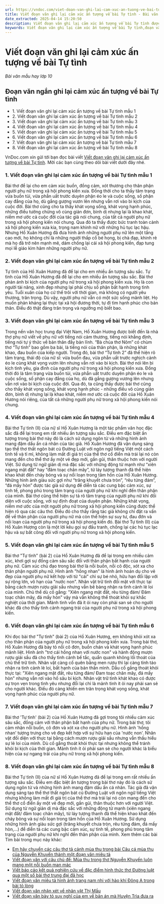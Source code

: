```yaml
---
url: https://vndoc.com/viet-doan-van-ghi-lai-cam-xuc-an-tuong-ve-bai-tu-tinh-278023
title: Viết đoạn văn ghi lại cảm xúc ấn tượng về bài Tự tình - Bài văn mẫu hay lớp 10 - VnDoc.com
date_extracted: 2025-04-14 15:20:50
description: Viết đoạn văn ghi lại cảm xúc ấn tượng về bài Tự tình được VnDoc.com sưu tầm và xin gửi tới bạn đọc cùng tham khảo.
keywords: Viết đoạn văn ghi lại cảm xúc ấn tượng về bài Tự tình,đoạn văn ghi lại cảm xúc ấn tượng về bài Tự tình,đoạn văn ghi lại cảm xúc và ấn tượng về bài Tự tình,ngữ văn 10 CD,văn mẫu lớp 10,ngữ văn 10 cánh diều,văn mẫu 10 cánh diều,Viết đoạn văn ghi lại cảm xúc hoặc ấn tượng về bài Tự tình
---
```


# Viết đoạn văn ghi lại cảm xúc ấn tượng về bài Tự tình
 _Bài văn mẫu hay lớp 10_
## Đoạn văn ngắn ghi lại cảm xúc ấn tượng về bài Tự tình
  * 1\. Viết đoạn văn ghi lại cảm xúc ấn tượng về bài Tự tình mẫu 1
  * 2\. Viết đoạn văn ghi lại cảm xúc ấn tượng về bài Tự tình mẫu 2
  * 3\. Viết đoạn văn ghi lại cảm xúc ấn tượng về bài Tự tình mẫu 3
  * 4\. Viết đoạn văn ghi lại cảm xúc ấn tượng về bài Tự tình mẫu 4
  * 5\. Viết đoạn văn ghi lại cảm xúc ấn tượng về bài Tự tình mẫu 5
  * 6\. Viết đoạn văn ghi lại cảm xúc ấn tượng về bài Tự tình mẫu 6
  * 7\. Viết đoạn văn ghi lại cảm xúc ấn tượng về bài Tự tình mẫu 7
  * 8\. Viết đoạn văn ghi lại cảm xúc ấn tượng về bài Tự tình mẫu 8

VnDoc.com xin gửi tới bạn đọc bài viết [Viết đoạn văn ghi lại cảm xúc ấn tượng về bài Tự tình](<https://vndoc.com/viet-doan-van-ghi-lai-cam-xuc-an-tuong-ve-bai-tu-tinh-278023>). Mời các bạn cùng theo dõi bài viết dưới đây nhé.
### 1\. Viết đoạn văn ghi lại cảm xúc ấn tượng về bài Tự tình mẫu 1
Bài thơ để lại cho em cảm xúc buồn, đồng cảm, xót thương cho thân phận người phụ nữ trong xã hội phong kiến xưa. Đồng thời cho ta thấy tâm trạng vừa buồn tủi, vừa phẫn uất trước duyên phận éo le và cuộc sống, số phận cay đắng của họ, dù gắng gượng vươn lên nhưng vẫn rơi vào bi kịch của cuộc đời. Bài thơ cũng cho ta thấy khát vọng sống, khát vọng hạnh phúc, những điều tưởng chừng vô cùng giản đơn, bình dị nhưng lại là khao khát, niềm mơ ước cả cuộc đời của tác giả nói chung, của tất cả người phụ nữ trong xã hội phong kiến nói chung. Qua đó ta thấy được bức tranh toàn cảnh xã hội phong kiến xưa kia, trọng nam khinh nữ với những hủ tục lạc hậu. Nhưng Hồ Xuân Hương đã đưa hình ảnh những người phụ nữ lên một tầng cao mới, họ không chỉ là những người thấp cổ bé họng, bị chà đạp, khinh rẻ mà họ đã trở nên mạnh mẽ, dám chống lại cái xã hội phong kiến, đạp tung mọi lễ giáo kìm hãm những người phụ nữ.
### 2\. Viết đoạn văn ghi lại cảm xúc ấn tượng về bài Tự tình mẫu 2
Tự tình của Hồ Xuân Hương đã để lại cho em nhiều ấn tượng sâu sắc. Tự tình của Hồ Xuân Hương đã để lại cho em nhiều ấn tượng sâu sắc. Bài thơ phản ánh bi kịch của người phụ nữ trong xã hội phong kiến xưa. Họ là con người tài năng, xinh đẹp nhưng lại phải chịu số phận bất hạnh trong tình yêu. Tuổi xuân của họ cứ thế trôi với thời gian, mà không có người yêu thương, trân trọng. Dù vậy, người phụ nữ vẫn có một sức sống mãnh liệt. Họ muốn phản kháng lại thực tại xã hội đương thời, tự đi tìm hạnh phúc cho bản thân. Điều đó thật đáng trân trọng và ngưỡng mộ biết bao.
### 3\. Viết đoạn văn ghi lại cảm xúc ấn tượng về bài Tự tình mẫu 3
Trong nền văn học trung đại Việt Nam, Hồ Xuân Hương được biết đến là nhà thơ phụ nữ viết về phụ nữ với tiếng nói cảm thương, tiếng nói khẳng định, tiếng nói tự ý thức về bản thân đầy bản lĩnh. “Bà chúa thơ Nôm” có chùm thơ “Tự tình” bao gồm ba bài, là tiếng nói của thân phận, là những khát khao, đau buồn của kiếp người. Trong đó, bài thơ “Tự tình 2” đã thể hiện rõ tâm trạng, thái độ của nữ sĩ: vừa buồn đau, vừa phẫn uất trước nghịch cảnh éo le cùng khát vọng vươn lên nhưng vẫn rơi vào bi kịch. Bài thơ nói lên bi kịch tình yêu, gia đình của người phụ nữ trong xã hội phong kiến xưa. Đồng thời đó là tâm trạng vừa buồn tủi, vừa phẫn uất trước duyên phận éo le và cuộc sống, số phận cay đắng của họ, dù đã gắng gượng vương lên nhưng vẫn rơi vào bi kịch của cuộc đời. Qua đó, ta cũng thấy được bài thơ cũng cho thấy khát vọng sống, khát vọng hạnh phúc - những điều vô cùng giản đơn, bình dị nhưng lại là khao khát, niềm mơ ước cả cuộc đời của Hồ Xuân Hương nói riêng, của tất cả những người phụ nữ trong xã hội phong kiến nói chung.
### 4\. Viết đoạn văn ghi lại cảm xúc ấn tượng về bài Tự tình mẫu 4
Bài thơ Tự tình \(II\) của nữ sĩ Hồ Xuân Hương là một tác phẩm văn học đặc sắc đã để lại trong em rất nhiều ấn tượng sâu sắc. Điều em đặc biệt ấn tượng trong bài thơ này đó là cách sử dụng ngôn từ và những hình ảnh mang đậm dấu ấn cá nhân của tác giả. Hồ Xuân Hương đã vận dụng sáng tạo thể thơ thất ngôn bát cú Đường Luật với ngôn ngữ tiếng Việt một cách tinh tế và tỉ mỉ, không làm mất đi giá trị của thể thơ cổ điển mà trái lại nó còn mang đến cho thể thơ ấy một vẻ đẹp mới, gần gũi, thân thuộc hơn với người Việt. Sử dụng từ ngữ giản dị mà đặc sắc với những động từ mạnh như “xiên ngang mặt đất” hay “đâm toạc chân mây”, từ láy tượng thanh đã thể hiện khao khát đến cháy bỏng và sự nổi loạn trong tâm hồn của Hồ Xuân Hương. Những hình ảnh giàu sức gợi như “trăng khuyết chưa tròn”, “rêu từng đám”, “đá mấy hòn” được tác giả sử dụng để diễn tả các cung bậc cảm xúc, sự tinh tế, phong phú trong tâm trạng của người phụ nữ khi nghĩ đến thân phận của mình. Bài thơ cũng thể hiện sự tả rõ tâm trạng của người phụ nữ khi đối diện với cuộc sống, với sự định đoạt của duyên phận. Những khát vọng, niềm mơ ước của một người phụ nữ trong xã hội phong kiến cũng được thể hiện rõ qua các câu thơ. Điều đó cho thấy rằng tác giả không chỉ đặt ra vấn đề về thân phận của người phụ nữ mà còn thể hiện sự suy tư, đau đớn và nổi loạn của người phụ nữ trong xã hội phong kiến đó. Bài thơ Tự tình \(II\) của Hồ Xuân Hương còn là một lời kêu gọi sự đấu tranh, chống lại các hủ tục lạc hậu và sự bất công đối với người phụ nữ trong xã hội phong kiến.
### 5\. Viết đoạn văn ghi lại cảm xúc ấn tượng về bài Tự tình mẫu 5
Bài thơ "Tự tình" \(bài 2\) của Hồ Xuân Hương đã để lại trong em nhiều cảm xúc, khơi gợi sự đồng cảm sâu sắc đối với thân phận bất hạnh của người phụ nữ. Cảm xúc chủ đạo trong bài thơ là nỗi buồn, nỗi cô độc, xót xa cho thân phận người phụ nữ. Hình ảnh "hồng nhan" là hình ảnh hoán dụ cho vẻ đẹp của người phụ nữ kết hợp với từ "cái" chỉ sự bé nhỏ, hữu hạn đối lập với sự rộng lớn, vô hạn của "nước non". Nhân vật trữ tình đối mặt với thực tại bằng cách mượn rượu giải sầu nhưng vẫn bẽ bàng nhận ra tình cảnh lẻ loi của mình. Chủ thể dù cố gắng: "Xiên ngang mặt đất, rêu từng đám/ Đâm toạc chân mây, đá mấy hòn" vậy mà vẫn không thể thoát khỏi sự khắc nghiệt của thời gian. Mảnh tình vốn đã ít ỏi nay còn phải san sẻ cho người khác đã cho thấy tình cảnh ngang trái của người phụ nữ trong xã hội phong kiến.
### 6\. Viết đoạn văn ghi lại cảm xúc ấn tượng về bài Tự tình mẫu 6
Khi đọc bài thơ "Tự tình" \(bài 2\) của Hồ Xuân Hương, em không khỏi xót xa cho thân phận của người phụ nữ trong xã hội phong kiến xưa. Trong bài thơ, Hồ Xuân Hương đã bày tỏ nỗi cô đơn, buồn chán và khát vọng hạnh phúc mãnh liệt. Hình ảnh "trơ cái hồng nhan với nước non" và hành động mượn rượu giải sầu đã cho thấy tình cảnh bế tắc, quẩn quanh không lối thoát của chủ thể trữ tình. Nhân vật càng cố quên bằng men rượu thì lại càng tỉnh táo nhận ra tình cảnh lẻ loi, bất hạnh của bản thân mình. Dẫu cố gắng thoát khỏi thực tại: "Xiên ngang mặt đất, rêu từng đám/ Đam toạc chân mây, đá mấy hòn" nhưng vẫn rơi vào hố sâu bi kịch. Nhân vật trữ tình khát khao có được sự trọn vẹn trong tình yêu nhưng đổi lại chỉ là mảnh tình ít ỏi nay phải san sẻ cho người khác. Điều đó càng khiến em trân trọng khát vọng sống, khát vọng hạnh phúc của người phụ nữ.
### 7\. Viết đoạn văn ghi lại cảm xúc ấn tượng về bài Tự tình mẫu 7
Bài thơ 'Tự tình' \(bài 2\) của Hồ Xuân Hương đã gợi trong tôi nhiều cảm xúc sâu sắc, đồng cảm với thân phận bất hạnh của phụ nữ. Trong bài thơ, tôi cảm nhận nỗi buồn, cô đơn và xót xa cho người phụ nữ. Hình ảnh 'hồng nhan' tượng trưng cho vẻ đẹp kết hợp với sự hữu hạn của 'nước non'. Nhân vật đối diện với thực tại bằng cách mượn rượu giải sầu nhưng vẫn thấu hiểu sự lẻ loi của mình. Dù cố gắng thoát khỏi thực tại nhưng không thể tránh khỏi bi kịch của thời gian. Mảnh tình ít ỏi phải san sẻ cho người khác là biểu hiện của sự ngang trái của phụ nữ trong xã hội phong kiến.
### 8\. Viết đoạn văn ghi lại cảm xúc ấn tượng về bài Tự tình mẫu 8
Bài thơ Tự tình \(II\) của nữ sĩ Hồ Xuân Hương đã để lại trong em rất nhiều ấn tượng sâu sắc. Điều em đặc biệt ấn tượng trong bài thơ này đó là cách sử dụng ngôn từ và những hình ảnh mang đậm dấu ấn cá nhân. Tác giả đã vận dụng sáng tạo thể thơ thất ngôn bát cú Đường Luật với ngôn ngữ tiếng Việt nhưng không làm mất đi giá trị của thể thơ mà trái lại nó còn mang đến cho thể thơ cổ điển ấy một vẻ đẹp mới, gần gũi, thân thuộc hơn với người Việt. Sử dụng từ ngữ giản dị mà đặc sắc với những động từ mạnh \(xiên ngang mặt đất/ đâm toạc chân mây\), từ láy tượng thanh đã thể hiện khao khát đến cháy bỏng và sự nổi loạn trong tâm hồn của Hồ Xuân Hương. Sử dụng những hình ảnh giàu sức gợi \(trăng khuyết chưa tròn, rêu từng đám, đá mấy hòn,…\) để diễn tả các cung bậc cảm xúc, sự tinh tế, phong phú trong tâm trạng của người phụ nữ khi nghĩ đến thân phận của mình.
Xem thêm các bài Tìm bài trong mục này khác:
  * [Em hãy chuyển các câu thơ tả cảnh mùa thu trong bài Câu cá mùa thu của Nguyễn Khuyến thành một đoạn văn miêu tả](</em-hay-chuyen-cac-cau-tho-ta-canh-mua-thu-trong-bai-cau-ca-mua-thu-thanh-mot-doan-van-mieu-ta-278025>)
  * [Viết đoạn văn với câu chủ đề: Mùa thu trong thơ Nguyễn Khuyến luôn mang một nỗi buồn man mác](</viet-doan-van-voi-cau-chu-de-mua-thu-trong-tho-nguyen-khuyen-luon-mang-mot-noi-buon-man-mac-278030>)
  * [Viết báo cáo kết quả nghiên cứu về đặc điểm hình thức thơ Đường luật qua một số bài thơ trung đại đã học](</viet-bao-cao-ket-qua-nghien-cuu-ve-dac-diem-hinh-thuc-tho-duong-luat-302729>)
  * [Viết đoạn văn miêu tả hình ảnh trang nam nhi với hào khí Đông A trong bài tỏ lòng](</viet-doan-van-mieu-ta-hinh-anh-trang-nam-nhi-voi-hao-khi-dong-a-trong-bai-to-long-278035>)
  * [Viết đoạn văn nhận xét về nhân vật Thị Mầu](</viet-doan-van-nhan-xet-ve-nhan-vat-thi-mau-278041>)
  * [Viết đoạn văn bày tỏ suy nghĩ của em về bản án mà Huyện Trìa đưa ra](</viet-doan-van-bay-to-suy-nghi-cua-em-ve-ban-an-ma-huyen-tria-dua-ra-278056>)

